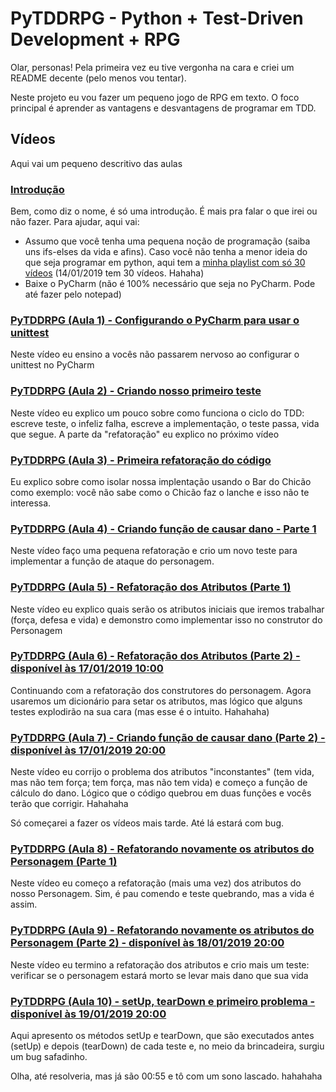 # PyTDDRPG - Python + Test-Driven Development + RPG

Olar, personas! Pela primeira vez eu tive vergonha na cara e criei um README decente (pelo menos vou tentar).

Neste projeto eu vou fazer um pequeno jogo de RPG em texto. O foco principal é aprender as vantagens e desvantagens de programar em TDD.

## Vídeos

Aqui vai um pequeno descritivo das aulas

### [Introdução](https://www.youtube.com/watch?v=a_eBuAHIkNM)

Bem, como diz o nome, é só uma introdução. É mais pra falar o que irei ou não fazer. Para ajudar, aqui vai:

* Assumo que você tenha uma pequena noção de programação (saiba uns ifs-elses da vida e afins). Caso você não tenha a menor ideia do que seja programar em python, aqui tem a [minha playlist com só 30 vídeos](https://www.youtube.com/playlist?list=PL4OAe-tL47saDYxam_QeJSsOsuVJx2ymN) (14/01/2019 tem 30 vídeos. Hahaha)
* Baixe o PyCharm (não é 100% necessário que seja no PyCharm. Pode até fazer pelo notepad)


### [PyTDDRPG (Aula 1) - Configurando o PyCharm para usar o unittest](https://www.youtube.com/watch?v=vqzQmvir-Qg)

Neste vídeo eu ensino a vocês não passarem nervoso ao configurar o unittest no PyCharm

### [PyTDDRPG (Aula 2) - Criando nosso primeiro teste](https://www.youtube.com/watch?v=thFQjUFySq0)

Neste vídeo eu explico um pouco sobre como funciona o ciclo do TDD: escreve teste, o infeliz falha, escreve a implementação, o teste passa, vida que segue. A parte da "refatoração" eu explico no próximo vídeo

### [PyTDDRPG (Aula 3) - Primeira refatoração do código](https://www.youtube.com/watch?v=oBZFp5Lp8Kk)

Eu explico sobre como isolar nossa implentação usando o Bar do Chicão como exemplo: você não sabe como o Chicão faz o lanche e isso não te interessa.

### [PyTDDRPG (Aula 4) - Criando função de causar dano - Parte 1](https://www.youtube.com/watch?v=Hgt89arr_2w)

Neste vídeo faço uma pequena refatoração e crio um novo teste para implementar a função de ataque do personagem.

### [PyTDDRPG (Aula 5) - Refatoração dos Atributos (Parte 1)](https://www.youtube.com/watch?v=auvyQVGJsJY)

Neste vídeo eu explico quais serão os atributos iniciais que iremos trabalhar (força, defesa e vida) e demonstro como implementar isso no construtor do Personagem

### [PyTDDRPG (Aula 6) - Refatoração dos Atributos (Parte 2) - disponível às 17/01/2019 10:00](https://youtu.be/qIrKzpBvgnE)

Continuando com a refatoração dos construtores do personagem. Agora usaremos um dicionário para setar os atributos, mas lógico que alguns testes explodirão na sua cara (mas esse é o intuito. Hahahaha)

### [PyTDDRPG (Aula 7) - Criando função de causar dano (Parte 2) - disponível às 17/01/2019 20:00](https://youtu.be/5w1v6sTtXXw)

Neste vídeo eu corrijo o problema dos atributos "inconstantes" (tem vida, mas não tem força; tem força, mas não tem vida) e começo a função de cálculo do dano. Lógico que o código quebrou em duas funções e vocês terão que corrigir. Hahahaha

Só começarei a fazer os vídeos mais tarde. Até lá estará com bug.

### [PyTDDRPG (Aula 8) - Refatorando novamente os atributos do Personagem (Parte 1)](https://youtu.be/M88WDBBscx4)

Neste vídeo eu começo a refatoração (mais uma vez) dos atributos do nosso Personagem. Sim, é pau comendo e teste quebrando, mas a vida é assim.

### [PyTDDRPG (Aula 9) - Refatorando novamente os atributos do Personagem (Parte 2) - disponível às 18/01/2019 20:00](https://youtu.be/vIatMBrpe-k)

Neste vídeo eu termino a refatoração dos atributos e crio mais um teste: verificar se o personagem estará morto se levar mais dano que sua vida

### [PyTDDRPG (Aula 10) - setUp, tearDown e primeiro problema - disponível às 19/01/2019 20:00](https://youtu.be/Psabui8U_Iw)

Aqui apresento os métodos setUp e tearDown, que são executados antes (setUp) e depois (tearDown) de cada teste e, no meio da brincadeira, surgiu um bug safadinho.

Olha, até resolveria, mas já são 00:55 e tô com um sono lascado. hahahaha